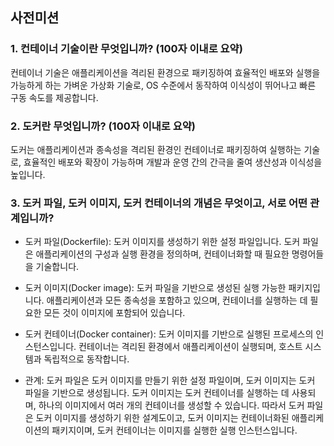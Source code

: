 ## 사전미션

### 1. 컨테이너 기술이란 무엇입니까? (100자 이내로 요약)
컨테이너 기술은 애플리케이션을 격리된 환경으로 패키징하여 효율적인 배포와 실행을 가능하게 하는 가벼운 가상화 기술로, OS 수준에서 동작하여 이식성이 뛰어나고 빠른 구동 속도를 제공합니다.

### 2. 도커란 무엇입니까? (100자 이내로 요약)
도커는 애플리케이션과 종속성을 격리된 환경인 컨테이너로 패키징하여 실행하는 기술로, 효율적인 배포와 확장이 가능하며 개발과 운영 간의 간극을 줄여 생산성과 이식성을 높입니다.

### 3. 도커 파일, 도커 이미지, 도커 컨테이너의 개념은 무엇이고, 서로 어떤 관계입니까?
- 도커 파일(Dockerfile): 도커 이미지를 생성하기 위한 설정 파일입니다. 도커 파일은 애플리케이션의 구성과 실행 환경을 정의하며, 컨테이너화할 때 필요한 명령어들을 기술합니다.

- 도커 이미지(Docker image): 도커 파일을 기반으로 생성된 실행 가능한 패키지입니다. 애플리케이션과 모든 종속성을 포함하고 있으며, 컨테이너를 실행하는 데 필요한 모든 것이 이미지에 포함되어 있습니다.

- 도커 컨테이너(Docker container): 도커 이미지를 기반으로 실행된 프로세스의 인스턴스입니다. 컨테이너는 격리된 환경에서 애플리케이션이 실행되며, 호스트 시스템과 독립적으로 동작합니다.

- 관계:
도커 파일은 도커 이미지를 만들기 위한 설정 파일이며, 도커 이미지는 도커 파일을 기반으로 생성됩니다. 도커 이미지는 도커 컨테이너를 실행하는 데 사용되며, 하나의 이미지에서 여러 개의 컨테이너를 생성할 수 있습니다. 따라서 도커 파일은 도커 이미지를 생성하기 위한 설계도이고, 도커 이미지는 컨테이너화된 애플리케이션의 패키지이며, 도커 컨테이너는 이미지를 실행한 실행 인스턴스입니다.


